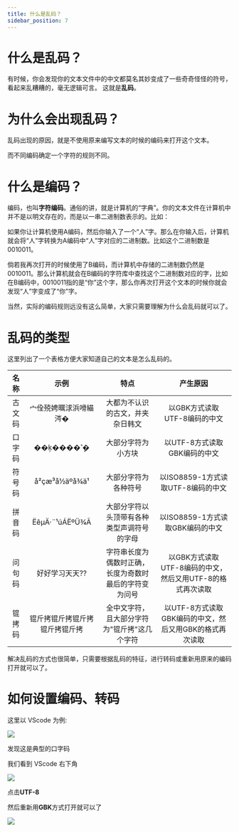 ```yaml
---
title: 什么是乱码？
sidebar_position: 7
---
```


# 什么是乱码？

有时候，你会发现你的文本文件中的中文都莫名其妙变成了一些奇奇怪怪的符号，看起来乱糟糟的，毫无逻辑可言。
这就是**乱码**。

# 为什么会出现乱码？

乱码出现的原因，就是不使用原来编写文本的时候的编码来打开这个文本。

而不同编码确定一个字符的规则不同。

# 什么是编码？

编码，也叫**字符编码**。通俗的讲，就是计算机的“字典”。你的文本文件在计算机中并不是以明文存在的，而是以一串二进制数表示的。比如：

如果你让计算机使用A编码，然后你输入了一个“人”字。那么在你输入后，计算机就会将“人”字转换为A编码中“人”字对应的二进制数。比如这个二进制数是0010011。

倘若我再次打开的时候使用了B编码，而计算机中存储的二进制数仍然是0010011。那么计算机就会在B编码的字符库中查找这个二进制数对应的字，比如在B编码中，0010011指的是“你”这个字，那么你再次打开这个文本的时候你就会发现“人”字变成了“你”字。

当然，实际的编码规则远没有这么简单，大家只需要理解为什么会乱码就可以了。

# 乱码的类型

这里列出了一个表格方便大家知道自己的文本是怎么乱码的。

|    名称      |      示例      |    特点        |    产生原因    |
|:----------:|:---------:|:---------:|:---------:|
|     古文码     |      宀佺殑娉曞浗浜嗗緢涔�      |      大都为不认识的古文，并夹杂日韩文      |    以GBK方式读取UTF-8编码的中文    |
|     口字码     |     ��ķ����˺ܾ�       |      大部分字符为小方块      |    以UTF-8方式读取GBK编码的中文    |
|      符号码    |      å²çæ³å½äºå¾ä¹      |     大部分字符为各种符号       |    以ISO8859-1方式读取UTF-8编码的中文    |
|     拼音码     |      ËêµÄ·¨¹úÁËºÜ¾Ã      |       大部分字符以头顶带有各种类型声调符号的字母     |    以ISO8859-1方式读取GBK编码的中文    |
|     问句码     |      好好学习天天??      |     字符串长度为偶数时正确，长度为奇数时最后的字符变为问号       |    以GBK方式读取UTF-8编码的中文，然后又用UTF-8的格式再次读取    |
|    锟拷码      |     锟斤拷锟斤拷锟斤拷锟斤拷锟斤拷       |     全中文字符，且大部分字符为"锟斤拷"这几个字符      |    以UTF-8方式读取GBK编码的中文，然后又用GBK的格式再次读取    |


解决乱码的方式也很简单，只需要根据乱码的特征，进行转码或重新用原来的编码打开就可以了。

# 如何设置编码、转码

这里以 VScode 为例:

![](https://img.fastmirror.net/s/2024/07/19/6699cc78da4ab.png)

发现这是典型的口字码

我们看到 VScode 右下角

![](https://img.fastmirror.net/s/2024/07/19/6699cd59a7b0a.png)

点击**UTF-8**

然后重新用**GBK**方式打开就可以了

![](https://img.fastmirror.net/s/2024/07/19/6699cd9d5521f.png)
